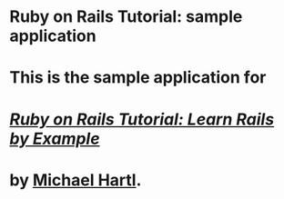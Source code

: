 # Ruby on Rails Tutorial: sample application
#
# This is the sample application for
# [*Ruby on Rails Tutorial: Learn Rails by Example*](http://railstutorial.org/)
# by [Michael Hartl](http://michaelhartl.com/).
